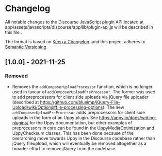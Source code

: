 # Changelog

All notable changes to the Discourse JavaScript plugin API located at
app/assets/javascripts/discourse/app/lib/plugin-api.js will be described
in this file..

The format is based on [Keep a Changelog](https://keepachangelog.com/en/1.0.0/),
and this project adheres to [Semantic Versioning](https://semver.org/spec/v2.0.0.html).

## [1.0.0] - 2021-11-25
### Removed
- Removes the `addComposerUploadProcessor` function, which is no longer used in
favour of `addComposerUploadPreProcessor`. The former was used to add preprocessors
for client side uploads via jQuery file uploader (described at
https://github.com/blueimp/jQuery-File-Upload/wiki/Options#file-processing-options).
The new `addComposerUploadPreProcessor` adds preprocessors for client side
uploads in the form of an Uppy plugin. See https://uppy.io/docs/writing-plugins/
for the Uppy documentation, but other examples of preprocessors in core can be found
in the UppyMediaOptimization and UppyChecksum classes. This has been done because
of the overarching move towards Uppy in the Discourse codebase rather than
jQuery fileupload, which will eventually be removed altogether as a broader effort
to remove jQuery from the codebase.


